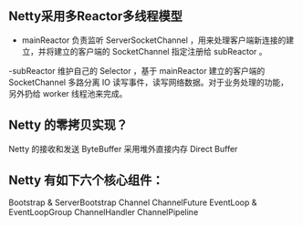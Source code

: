 
## Netty采用多Reactor多线程模型
- mainReactor 负责监听 ServerSocketChannel ，用来处理客户端新连接的建立，并将建立的客户端的 SocketChannel 指定注册给 subReactor 。

-subReactor 维护自己的 Selector ，基于 mainReactor 建立的客户端的 SocketChannel 多路分离 IO 读写事件，读写网络数据。对于业务处理的功能，另外扔给 worker 线程池来完成。

## Netty 的零拷贝实现？

Netty 的接收和发送 ByteBuffer 采用堆外直接内存 Direct Buffer 

## Netty 有如下六个核心组件：

Bootstrap & ServerBootstrap
Channel
ChannelFuture
EventLoop & EventLoopGroup
ChannelHandler
ChannelPipeline